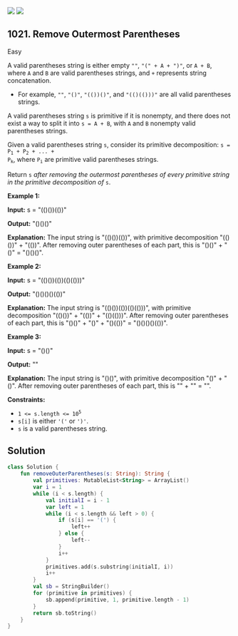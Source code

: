 [![](https://img.shields.io/github/stars/javadev/LeetCode-in-Kotlin?label=Stars&style=flat-square)](https://github.com/javadev/LeetCode-in-Kotlin)
[![](https://img.shields.io/github/forks/javadev/LeetCode-in-Kotlin?label=Fork%20me%20on%20GitHub%20&style=flat-square)](https://github.com/javadev/LeetCode-in-Kotlin/fork)

## 1021\. Remove Outermost Parentheses

Easy

A valid parentheses string is either empty `""`, `"(" + A + ")"`, or `A + B`, where `A` and `B` are valid parentheses strings, and `+` represents string concatenation.

*   For example, `""`, `"()"`, `"(())()"`, and `"(()(()))"` are all valid parentheses strings.

A valid parentheses string `s` is primitive if it is nonempty, and there does not exist a way to split it into `s = A + B`, with `A` and `B` nonempty valid parentheses strings.

Given a valid parentheses string `s`, consider its primitive decomposition: <code>s = P<sub>1</sub> + P<sub>2</sub> + ... + P<sub>k</sub></code>, where <code>P<sub>i</sub></code> are primitive valid parentheses strings.

Return `s` _after removing the outermost parentheses of every primitive string in the primitive decomposition of_ `s`.

**Example 1:**

**Input:** s = "(()())(())"

**Output:** "()()()"

**Explanation:** The input string is "(()())(())", with primitive decomposition "(()())" + "(())". After removing outer parentheses of each part, this is "()()" + "()" = "()()()".

**Example 2:**

**Input:** s = "(()())(())(()(()))"

**Output:** "()()()()(())"

**Explanation:** The input string is "(()())(())(()(()))", with primitive decomposition "(()())" + "(())" + "(()(()))". After removing outer parentheses of each part, this is "()()" + "()" + "()(())" = "()()()()(())".

**Example 3:**

**Input:** s = "()()"

**Output:** ""

**Explanation:** The input string is "()()", with primitive decomposition "()" + "()". After removing outer parentheses of each part, this is "" + "" = "".

**Constraints:**

*   <code>1 <= s.length <= 10<sup>5</sup></code>
*   `s[i]` is either `'('` or `')'`.
*   `s` is a valid parentheses string.

## Solution

```kotlin
class Solution {
    fun removeOuterParentheses(s: String): String {
        val primitives: MutableList<String> = ArrayList()
        var i = 1
        while (i < s.length) {
            val initialI = i - 1
            var left = 1
            while (i < s.length && left > 0) {
                if (s[i] == '(') {
                    left++
                } else {
                    left--
                }
                i++
            }
            primitives.add(s.substring(initialI, i))
            i++
        }
        val sb = StringBuilder()
        for (primitive in primitives) {
            sb.append(primitive, 1, primitive.length - 1)
        }
        return sb.toString()
    }
}
```